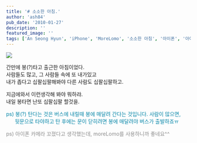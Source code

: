 ```yaml
---
title: '# 소소한 아침.'
author: 'ash84'
pub_date: '2010-01-27'
description: ''
featured_image: ''
tags: ['An Seong Hyun', 'iPhone', 'MoreLomo', '소소한 아침', '아이폰', '아이폰 카메라', '안성현', '햇살']
---
```



![](http://ash84.net/wp-content/uploads/1/cfile9.uf.1152A1194B5FF65A359ED0.jpg)

간만에 봉(?)타고 출근한 아침이었다.   
 사람들도 많고, 그 사람들 속에 또 내가있고  
 내가 좁다고 십팔십팔해봐야 다른 사람도 십팔십팔하고.

지금에와서 이런생각해 봐야 뭐하랴.   
 내일 봉타면 난또 십팔십팔 할것을.

<font color="#0686a8">ps) 봉(?) 탄다는 것은 버스에 내릴때 봉에 매달려 간다는 것입니다. 사람이 많으면,   
       뒷문으로 타야하고 탄 후에는 문이 닫히려면 봉에 매달려야 버스가 출발하죠ㅠ</font>

<font color="#8e8e8e">ps) 아이폰 카메라 꼬졌다고 생각했는데, moreLomo를 사용하니까 좋네요^^   
</font>



